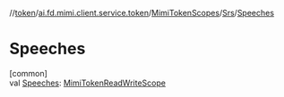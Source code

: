 //[token](../../../../index.md)/[ai.fd.mimi.client.service.token](../../index.md)/[MimiTokenScopes](../index.md)/[Srs](index.md)/[Speeches](-speeches.md)

# Speeches

[common]\
val [Speeches](-speeches.md): [MimiTokenReadWriteScope](../../-mimi-token-read-write-scope/index.md)
